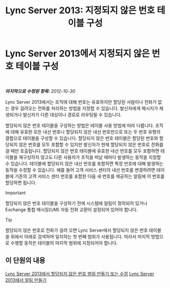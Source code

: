 ﻿---
title: 'Lync Server 2013: 지정되지 않은 번호 테이블 구성'
TOCTitle: 지정되지 않은 번호 테이블 구성
ms:assetid: eaa01986-e92f-4328-acf6-4e46c4306a04
ms:mtpsurl: https://technet.microsoft.com/ko-kr/library/Gg399053(v=OCS.15)
ms:contentKeyID: 49305415
ms.date: 08/24/2015
mtps_version: v=OCS.15
ms.translationtype: HT
---

# Lync Server 2013에서 지정되지 않은 번호 테이블 구성

 

_**마지막으로 수정된 항목:** 2012-10-30_

Lync Server 2013에서는 조직에 대해 번호는 유효하지만 할당된 사람이나 전화가 없는 경우 걸려오는 전화를 처리하는 방법을 지정할 수 있습니다. 발신자에게 메시지가 재생되거나 발신자가 다른 대상이나 경로로 라우팅될 수 있습니다.

할당되지 않은 번호 테이블을 구성하는 방법은 테이블 사용 방법에 따라 다릅니다. 조직에 대해 유효한 모든 내선 번호나 할당되지 않은 내선 번호만으로 또는 두 번호 유형의 결합으로 테이블을 구성할 수 있습니다. 할당되지 않은 번호 테이블은 할당된 번호와 할당되지 않은 번호를 모두 포함할 수 있지만 발신자가 현재 할당되지 않은 번호로 전화를 걸 때만 호출됩니다. 할당되지 않은 번호 테이블에 유효한 내선 번호를 모두 포함하면 테이블을 재구성하지 않고도 다른 사용자가 조직을 떠날 때마다 발생하는 동작을 지정할 수 있습니다. 테이블에 할당되지 않은 내선 번호를 포함하면 특정 번호에 대해 발생하는 동작을 수정할 수 있습니다. 예를 들어 고객 서비스 센터의 내선 번호를 변경하려면 테이블에 기존의 고객 서비스 센터 번호를 포함한 다음 새 번호를 제공하는 알림에 이 번호를 할당하면 됩니다.


> [!IMPORTANT]
> 할당되지 않은 번호 테이블을 구성하기 전에 시스템에 알림이 정의되어 있거나 Exchange 통합 메시징(UM) 자동 전화 교환이 설정되어 있어야 합니다.




> [!TIP]
> 할당되지 않은 번호로 전화가 걸려 오면 Lync Server에서 할당되지 않은 번호 테이블을 위에서 아래로 검색하며 일치하는 첫 번째 범위가 사용됩니다. 따라서 마지막 방법으로 수행할 동작은 테이블의 마지막 범위에 지정되어야 합니다.



## 이 단원의 내용

[Lync Server 2013에서 할당되지 않은 번호 범위 만들기 또는 수정](lync-server-2013-create-or-modify-an-unassigned-number-range.md) [Lync Server 2013에서 알림 만들기](lync-server-2013-create-an-announcement.md)

